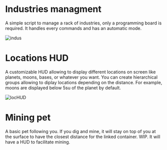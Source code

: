 # Industries managment
A simple script to manage a rack of industries, only a programming board is required. It handles every commands and has an automatic mode.

![indus](https://i.imgur.com/c2tez4w.png)

# Locations HUD
A customizable HUD allowing to display different locations on screen like planets, moons, bases, or whatever you want.
You can create hierarchical groups allowing to diplay locations depending on the distance. For example, moons are displayed below 5su of the planet by default.

![locHUD](https://i.imgur.com/1dGe5EG.png)

# Mining pet
A basic pet following you. If you dig and mine, it will stay on top of you at the surface to have the closest distance for the linked container.
WIP. It will have a HUD to facilitate mining.
